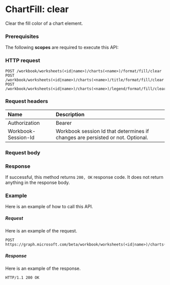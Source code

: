 # ChartFill: clear

Clear the fill color of a chart element.
### Prerequisites
The following **scopes** are required to execute this API: 
### HTTP request
<!-- { "blockType": "ignored" } -->
```http
POST /workbook/worksheets(<id|name>)/charts(<name>)/format/fill/clear
POST /workbook/worksheets(<id|name>)/charts(<name>)/title/format/fill/clear
POST /workbook/worksheets(<id|name>)/charts(<name>)/legend/format/fill/clear

```
### Request headers
| Name       | Description|
|:---------------|:----------|
| Authorization  | Bearer <code>|
| Workbook-Session-Id  | Workbook session Id that determines if changes are persisted or not. Optional.|

### Request body

### Response
If successful, this method returns `200, OK` response code. It does not return anything in the response body.

### Example
Here is an example of how to call this API.
##### Request
Here is an example of the request.
<!-- {
  "blockType": "request",
  "name": "chartfill_clear"
}-->
```http
POST https://graph.microsoft.com/beta/workbook/worksheets(<id|name>)/charts(<name>)/format/fill/clear
```

##### Response
Here is an example of the response. 
<!-- {
  "blockType": "response",
  "truncated": true,
  "@odata.type": "microsoft.graph.none"
} -->
```http
HTTP/1.1 200 OK
```

<!-- uuid: 8fcb5dbc-d5aa-4681-8e31-b001d5168d79
2015-10-25 14:57:30 UTC -->
<!-- {
  "type": "#page.annotation",
  "description": "ChartFill: clear",
  "keywords": "",
  "section": "documentation",
  "tocPath": ""
}-->